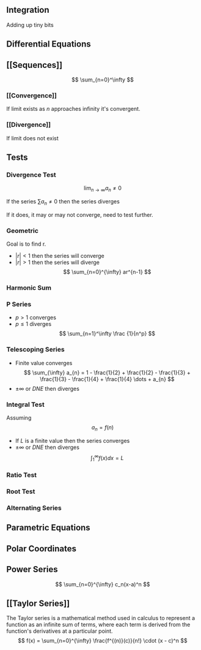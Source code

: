 ## Integration
Adding up tiny bits
## Differential Equations

## [[Sequences]]

$$
\sum_{n=0}^\infty
$$
### [[Convergence]]
If limit exists as $n$ approaches infinity it's convergent.
### [[Divergence]]
If limit does not exist

## Tests
### Divergence Test
$$
\lim_{ n \to \infty } a_{n} \neq 0
$$

If the series $\sum a_{n} \neq 0$ then the series diverges

If it does, it may or may not converge, need to test further.

### Geometric
Goal is to find r.
- $|r| < 1$ then the series will converge
- $|r| > 1$ then the series will diverge
$$
\sum_{n=0}^{\infty} ar^{n-1}
$$
### Harmonic Sum

### P Series
- $p > 1$ converges
- $p\leq 1$ diverges
$$
\sum_{n=1}^\infty \frac {1}{n^p}
$$

### Telescoping Series
- Finite value converges
$$
\sum_{\infty} a_{n} = 1 - \frac{1}{2} + \frac{1}{2} - \frac{1}{3} + \frac{1}{3} - \frac{1}{4} + \frac{1}{4} \dots + a_{n}
$$
- $\pm \infty$ or $DNE$ then diverges
### Integral Test
Assuming
$$
a_{n} = f(n)
$$
- If $L$ is a finite value then the series converges
- $\pm \infty$ or $DNE$ then diverges
$$
\int_{1}^{\infty} f(x)dx = L
$$
### Ratio Test
### Root Test
### Alternating Series



## Parametric Equations

## Polar Coordinates

## Power Series

$$
\sum_{n=0}^{\infty} c_n(x-a)^n
$$

## [[Taylor Series]]
The Taylor series is a mathematical method used in calculus to represent a function as an infinite sum of terms, where each term is derived from the function's derivatives at a particular point.
$$
f(x) = \sum_{n=0}^{\infty} \frac{f^{(n)}(c)}{n!} \cdot (x - c)^n
$$